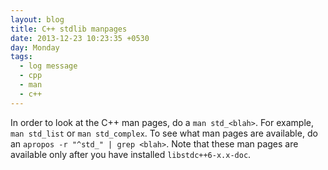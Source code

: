 ```yaml
---
layout: blog
title: C++ stdlib manpages
date: 2013-12-23 10:23:35 +0530
day: Monday
tags:
  - log message
  - cpp
  - man
  - c++
---
```


In order to look at the C++ man pages, do a `man std_<blah>`. For example, `man std_list` or `man std_complex`. To see what man pages are available, do an `apropos -r "^std_" | grep <blah>`. Note that these man pages are available only after you have installed `libstdc++6-x.x-doc`.
